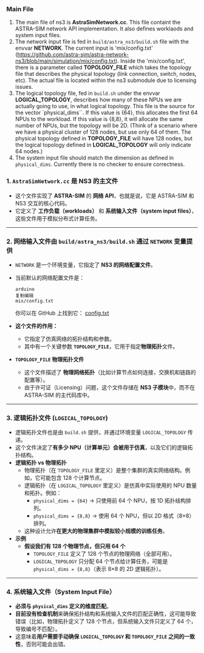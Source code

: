 ### Main File ###
1. The main file of ns3 is **AstraSimNetwork.cc**. This file containt the ASTRA-SIM network API implementation. It also defines worklaods and system input files.
2. The network input file is fed in `build/astra_ns3/build.sh` file with the envvar **NETWORK**. The current input is 'mix/config.txt' (https://github.com/astra-sim/astra-network-ns3/blob/main/simulation/mix/config.txt). Inside the 'mix/config.txt', there is a parameter called **TOPOLOGY_FILE** which takes the topology file that describes the physical topology (link connection, switch, nodes, etc). The actual file is located within the ns3 submodule due to licensing issues. 
3. The logical topology file, fed in `build.sh` under the envvar **LOGICAL_TOPOLOGY**, describes how many of these NPUs we are actually going to use, in what logical topology. This file is the source for the vector `physical_dims``. If this value is {64}, this allocates the first 64 NPUs to the workload. If this value is {8,8}, it will allocate the same number of NPUs, but the topology will be 2D. (Think of a scenario where we have a physical cluster of 128 nodes, but use only 64 of them. The physical topology defined in **TOPOLOGY_FILE** will have 128 nodes, but the logical topology defined in **LOGICAL_TOPOLOGY** will only indicate 64 nodes.)
4. The system input file should match the dimension as defined in `physical_dims`. Currently there is no checker to ensure correctness.

### **1. `AstraSimNetwork.cc` 是 NS3 的主文件**

- 这个文件实现了 **ASTRA-SIM** 的 **网络 API**，也就是说，它是 ASTRA-SIM 和 NS3 交互的核心代码。
- 它定义了 **工作负载（workloads）** 和 **系统输入文件（system input files）**，这些文件用于模拟分布式计算任务。

---

### **2. 网络输入文件由 `build/astra_ns3/build.sh` 通过 `NETWORK` 变量提供**

- `NETWORK` 是一个环境变量，它指定了 **NS3 的网络配置文件**。
- 当前默认的网络配置文件是：
    
    ```
    arduino
    复制编辑
    mix/config.txt
    
    ```
    
    你可以在 GitHub 上找到它：
    [config.txt](https://github.com/astra-sim/astra-network-ns3/blob/main/simulation/mix/config.txt)
    
- **这个文件的作用：**
    - 它指定了仿真网络的拓扑结构和参数。
    - 其中有一个关键参数 **`TOPOLOGY_FILE`**，它用于指定**物理拓扑**文件。
- **`TOPOLOGY_FILE` 物理拓扑文件**
    - 这个文件描述了 **物理网络拓扑**（比如计算节点如何连接，交换机和链路的配置等）。
    - 由于许可证（Licensing）问题，这个文件存储在 **NS3 子模块**中，而不在 ASTRA-SIM 的主代码库中。

---

### **3. 逻辑拓扑文件 (`LOGICAL_TOPOLOGY`)**

- 逻辑拓扑文件也是由 `build.sh` 提供，并通过环境变量 `LOGICAL_TOPOLOGY` 传递。
- 这个文件决定了**有多少 NPU（计算单元）会被用于仿真**，以及它们的逻辑拓扑结构。
- **逻辑拓扑 vs 物理拓扑**
    - 物理拓扑（在 `TOPOLOGY_FILE` 里定义）是整个集群的真实网络结构。例如，它可能包含 128 个计算节点。
    - 逻辑拓扑（在 `LOGICAL_TOPOLOGY` 里定义）是仿真中实际使用的 NPU 数量和拓扑。例如：
        - `physical_dims = {64}` → 只使用前 64 个 NPU，按 1D 拓扑结构排列。
        - `physical_dims = {8,8}` → 使用 64 个 NPU，但以 2D 格式（8×8）排列。
    - 这种设计允许**在更大的物理集群中模拟较小规模的训练任务**。
- **示例**
    - **假设我们有 128 个物理节点，但只用 64 个**
        - `TOPOLOGY_FILE` 定义了 128 个节点的物理网络（全部可用）。
        - `LOGICAL_TOPOLOGY` 只分配 64 个节点给计算任务，可能是 `physical_dims = {8,8}`（表示 8×8 的 2D 逻辑拓扑）。

---

### **4. 系统输入文件（System Input File）**

- **必须与 `physical_dims` 定义的维度匹配**。
- **目前没有检查机制**来确保拓扑结构和系统输入文件的匹配正确性，这可能导致错误（比如，物理拓扑定义了 128 个节点，但系统输入文件只定义了 64 个，导致编号不匹配）。
- 这意味着**用户需要手动确保 `LOGICAL_TOPOLOGY` 和 `TOPOLOGY_FILE` 之间的一致性**，否则可能会出错。